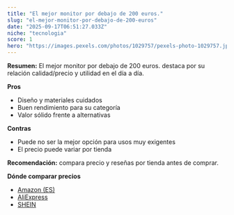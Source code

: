 ```yaml
---
title: "El mejor monitor por debajo de 200 euros."
slug: "el-mejor-monitor-por-debajo-de-200-euros"
date: "2025-09-17T06:51:27.033Z"
niche: "tecnologia"
score: 1
hero: "https://images.pexels.com/photos/1029757/pexels-photo-1029757.jpeg?auto=compress&cs=tinysrgb&fit=crop&h=627&w=1200&auto=compress&cs=tinysrgb&w=1200&h=675&fit=crop"
---
```


**Resumen:** El mejor monitor por debajo de 200 euros. destaca por su relación calidad/precio y utilidad en el día a día.

**Pros**
- Diseño y materiales cuidados
- Buen rendimiento para su categoría
- Valor sólido frente a alternativas

**Contras**
- Puede no ser la mejor opción para usos muy exigentes
- El precio puede variar por tienda

**Recomendación:** compara precio y reseñas por tienda antes de comprar.

**Dónde comparar precios**
- [Amazon (ES)](https://www.amazon.es/s?k=El%20mejor%20monitor%20por%20debajo%20de%20200%20euros.&tag=teknovashop25-21)
- [AliExpress](https://www.aliexpress.com/wholesale?SearchText=El%20mejor%20monitor%20por%20debajo%20de%20200%20euros.)
- [SHEIN](https://www.shein.com/pdsearch/El%20mejor%20monitor%20por%20debajo%20de%20200%20euros.)